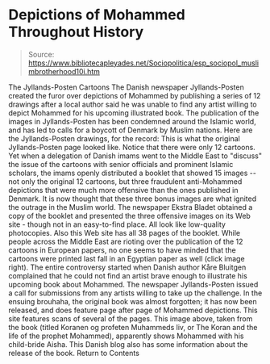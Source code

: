 # Depictions of Mohammed Throughout History

> Source: https://www.bibliotecapleyades.net/Sociopolitica/esp_sociopol_muslimbrotherhood10i.htm

The Jyllands-Posten Cartoons The Danish newspaper Jyllands-Posten created the furor over depictions of Mohammed by publishing a series of 12 drawings after a local author said he was unable to find any artist willing to depict Mohammed for his upcoming illustrated book. The publication of the images in Jyllands-Posten has been condemned around the Islamic world, and has led to calls for a boycott of Denmark by Muslim nations. Here are the Jyllands-Posten drawings, for the record:
This is what the original Jyllands-Posten page looked like.
Notice that there were only 12 cartoons.
Yet when a delegation of Danish imams went to the Middle East to "discuss" the issue of the cartoons with senior officials and prominent Islamic scholars, the imams openly distributed a booklet that showed 15 images -- not only the original 12 cartoons, but three fraudulent anti-Mohammed depictions that were much more offensive than the ones published in Denmark.
It is now thought that these three bonus images are what ignited the outrage in the Muslim world. The newspaper Ekstra Bladet obtained a copy of the booklet and presented the three offensive images on its Web site - though not in an easy-to-find place.
All look like low-quality photocopies. Also this Web site has all 38 pages of the booklet.
While people across the Middle East are rioting over the publication of the 12 cartoons in European papers, no one seems to have minded that the cartoons were printed last fall in an Egyptian paper as well (click image right). The entire controversy started when Danish author Kåre Bluitgen complained that he could not find an artist brave enough to illustrate his upcoming book about Mohammed. The newspaper Jyllands-Posten issued a call for submissions from any artists willing to take up the challenge. In the ensuing brouhaha, the original book was almost forgotten; it has now been released, and does feature page after page of Mohammed depictions.
This site features scans of several of the pages.
This image above, taken from the book (titled Koranen og profeten Muhammeds liv, or The Koran and the life of the prophet Mohammed), apparently shows Mohammed with his child-bride Aisha.
This Danish blog also has some information about the release of the book. Return to Contents
